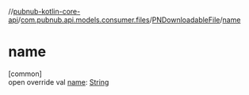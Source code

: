 //[pubnub-kotlin-core-api](../../../index.md)/[com.pubnub.api.models.consumer.files](../index.md)/[PNDownloadableFile](index.md)/[name](name.md)

# name

[common]\
open override val [name](name.md): [String](https://kotlinlang.org/api/latest/jvm/stdlib/kotlin/-string/index.html)
